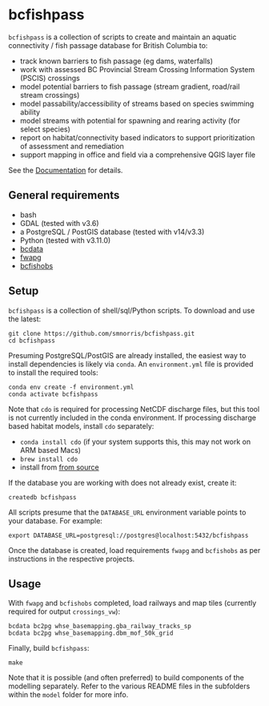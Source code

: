 # bcfishpass

`bcfishpass` is a collection of scripts to create and maintain an aquatic connectivity / fish passage database for British Columbia to:

- track known barriers to fish passage (eg dams, waterfalls)
- work with assessed BC Provincial Stream Crossing Information System (PSCIS) crossings
- model potential barriers to fish passage (stream gradient, road/rail stream crossings)
- model passability/accessibility of streams based on species swimming ability
- model streams with potential for spawning and rearing activity (for select species)
- report on habitat/connectivity based indicators to support prioritization of assessment and remediation
- support mapping in office and field via a comprehensive QGIS layer file


See the [Documentation](https://smnorris.github.io/bcfishpass/) for details.

## General requirements

- bash
- GDAL (tested with v3.6)
- a PostgreSQL / PostGIS database (tested with v14/v3.3)
- Python (tested with v3.11.0)
- [bcdata](https://github.com/smnorris/bcdata)
- [fwapg](https://github.com/smnorris/fwapg)
- [bcfishobs](https://github.com/smnorris/bcfishobs)


## Setup

`bcfishpass` is a collection of shell/sql/Python scripts. To download and use the latest:

    git clone https://github.com/smnorris/bcfishpass.git
    cd bcfishpass

Presuming PostgreSQL/PostGIS are already installed, the easiest way to install dependencies is likely via `conda`.
An `environment.yml` file is provided to install the required tools:

    conda env create -f environment.yml
    conda activate bcfishpass

Note that `cdo` is required for processing NetCDF discharge files, but this tool is not currently included in the conda environment.
If processing discharge based habitat models, install `cdo` separately:

- `conda install cdo` (if your system supports this, this may not work on ARM based Macs) 
- `brew install cdo` 
- install from [from source](https://code.mpimet.mpg.de/projects/cdo/wiki/Cdo#Download-Compile-Install)

If the database you are working with does not already exist, create it:

    createdb bcfishpass

All scripts presume that the `DATABASE_URL` environment variable points to your database. For example:

    export DATABASE_URL=postgresql://postgres@localhost:5432/bcfishpass

Once the database is created, load requirements `fwapg` and `bcfishobs` as per instructions in the respective projects.


## Usage

With `fwapg` and `bcfishobs` completed, load railways and map tiles (currently required for output `crossings_vw`):

    bcdata bc2pg whse_basemapping.gba_railway_tracks_sp
    bcdata bc2pg whse_basemapping.dbm_mof_50k_grid

Finally, build `bcfishpass`:

    make

Note that it is possible (and often preferred) to build components of the modelling separately. 
Refer to the various README files in the subfolders within the `model` folder for more info.
